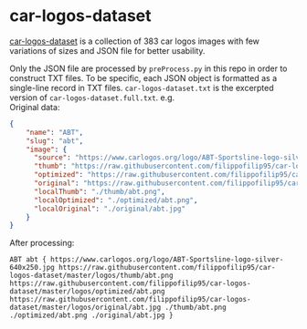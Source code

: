 # car-logos-dataset
[car-logos-dataset](https://github.com/filippofilip95/car-logos-dataset) is a collection of 383 car logos images with few variations of sizes and JSON file for better usability.

Only the JSON file are processed by `preProcess.py` in this repo in order to construct TXT files. To be specific, each JSON object is formatted as a single-line record in TXT files. `car-logos-dataset.txt` is the excerpted version of `car-logos-dataset.full.txt`.
e.g.   
Original data:
```json
{
    "name": "ABT",
    "slug": "abt",
    "image": {
      "source": "https://www.carlogos.org/logo/ABT-Sportsline-logo-silver-640x250.jpg",
      "thumb": "https://raw.githubusercontent.com/filippofilip95/car-logos-dataset/master/logos/thumb/abt.png",
      "optimized": "https://raw.githubusercontent.com/filippofilip95/car-logos-dataset/master/logos/optimized/abt.png",
      "original": "https://raw.githubusercontent.com/filippofilip95/car-logos-dataset/master/logos/original/abt.jpg",
      "localThumb": "./thumb/abt.png",
      "localOptimized": "./optimized/abt.png",
      "localOriginal": "./original/abt.jpg"
    }
}
```
After processing:
```
ABT abt { https://www.carlogos.org/logo/ABT-Sportsline-logo-silver-640x250.jpg https://raw.githubusercontent.com/filippofilip95/car-logos-dataset/master/logos/thumb/abt.png https://raw.githubusercontent.com/filippofilip95/car-logos-dataset/master/logos/optimized/abt.png https://raw.githubusercontent.com/filippofilip95/car-logos-dataset/master/logos/original/abt.jpg ./thumb/abt.png ./optimized/abt.png ./original/abt.jpg }
```